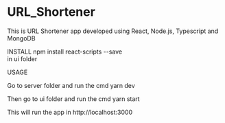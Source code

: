 # URL_Shortener
This is URL Shortener app developed using React, Node.js, Typescript and MongoDB

INSTALL 
npm install react-scripts --save  
in ui folder

USAGE

Go to server folder and run the cmd
yarn dev

Then go to ui folder and run the cmd
yarn start

This will run the app in http://localhost:3000
